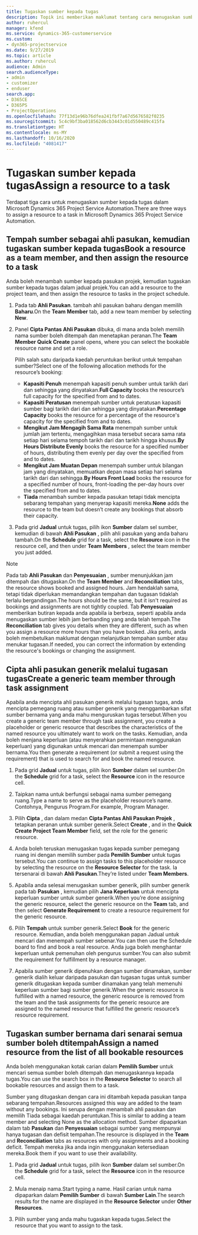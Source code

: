 ```yaml
---
title: Tugaskan sumber kepada tugas
description: Topik ini memberikan maklumat tentang cara menugaskan sumber kepada tugas.
author: ruhercul
manager: kfend
ms.service: dynamics-365-customerservice
ms.custom:
- dyn365-projectservice
ms.date: 9/27/2019
ms.topic: article
ms.author: ruhercul
audience: Admin
search.audienceType:
- admin
- customizer
- enduser
search.app:
- D365CE
- D365PS
- ProjectOperations
ms.openlocfilehash: 77f13d1e96b76dfea241fbf7a67d5676582f0235
ms.sourcegitcommit: 5c4c9bf3ba018562d6cb3443c01d550489c415fa
ms.translationtype: HT
ms.contentlocale: ms-MY
ms.lasthandoff: 10/16/2020
ms.locfileid: "4081417"
---
```

# <a name="assign-a-resource-to-a-task"></a><span data-ttu-id="a9141-103">Tugaskan sumber kepada tugas</span><span class="sxs-lookup"><span data-stu-id="a9141-103">Assign a resource to a task</span></span>

<span data-ttu-id="a9141-104">Terdapat tiga cara untuk menugaskan sumber kepada tugas dalam Microsoft Dynamics 365 Project Service Automation.</span><span class="sxs-lookup"><span data-stu-id="a9141-104">There are three ways to assign a resource to a task in Microsoft Dynamics 365 Project Service Automation.</span></span>

## <a name="book-a-resource-as-a-team-member-and-then-assign-the-resource-to-a-task"></a><span data-ttu-id="a9141-105">Tempah sumber sebagai ahli pasukan, kemudian tugaskan sumber kepada tugas</span><span class="sxs-lookup"><span data-stu-id="a9141-105">Book a resource as a team member, and then assign the resource to a task</span></span>

<span data-ttu-id="a9141-106">Anda boleh menambah sumber kepada pasukan projek, kemudian tugaskan sumber kepada tugas dalam jadual projek.</span><span class="sxs-lookup"><span data-stu-id="a9141-106">You can add a resource to the project team, and then assign the resource to tasks in the project schedule.</span></span>

1. <span data-ttu-id="a9141-107">Pada tab **Ahli Pasukan**. tambah ahli pasukan baharu dengan memilih **Baharu**.</span><span class="sxs-lookup"><span data-stu-id="a9141-107">On the **Team Member** tab, add a new team member by selecting **New**.</span></span> 

2. <span data-ttu-id="a9141-108">Panel **Cipta Pantas Ahli Pasukan** dibuka, di mana anda boleh memilih nama sumber boleh ditempah dan menetapkan peranan.</span><span class="sxs-lookup"><span data-stu-id="a9141-108">The **Team Member Quick Create** panel opens, where you can select the bookable resource name and set a role.</span></span> 

    <span data-ttu-id="a9141-109">Pilih salah satu daripada kaedah peruntukan berikut untuk tempahan sumber?</span><span class="sxs-lookup"><span data-stu-id="a9141-109">Select one of the following allocation methods for the resource’s booking:</span></span>

    - <span data-ttu-id="a9141-110">**Kapasiti Penuh** menempah kapasiti penuh sumber untuk tarikh dari dan sehingga yang dinyatakan.</span><span class="sxs-lookup"><span data-stu-id="a9141-110">**Full Capacity** books the resource’s full capacity for the specified from and to dates.</span></span>
    - <span data-ttu-id="a9141-111">**Kapasiti Peratusan** menempah sumber untuk peratusan kapasiti sumber bagi tarikh dari dan sehingga yang dinyatakan.</span><span class="sxs-lookup"><span data-stu-id="a9141-111">**Percentage Capacity** books the resource for a percentage of the resource's capacity for the specified from and to dates.</span></span>
    - <span data-ttu-id="a9141-112">**Mengikut Jam Mengagih Sama Rata** menempah sumber untuk jumlah jam tertentu, mengagihkan masa tersebut secara sama rata setiap hari selama tempoh tarikh dari dan tarikh hingga khusus.</span><span class="sxs-lookup"><span data-stu-id="a9141-112">**By Hours Distribute Evenly** books the resource for a specified number of hours, distributing them evenly per day over the specified from and to dates.</span></span>
    - <span data-ttu-id="a9141-113">**Mengikut Jam Muatan Depan** menempah sumber untuk bilangan jam yang dinyatakan, memuatkan depan masa setiap hari selama tarikh dari dan sehingga.</span><span class="sxs-lookup"><span data-stu-id="a9141-113">**By Hours Front Load** books the resource for a specified number of hours, front-loading the per-day hours over the specified from and to dates.</span></span>
    - <span data-ttu-id="a9141-114">**Tiada** menambah sumber kepada pasukan tetapi tidak mencipta sebarang tempahan yang menyerap kapasiti mereka.</span><span class="sxs-lookup"><span data-stu-id="a9141-114">**None** adds the resource to the team but doesn’t create any bookings that absorb their capacity.</span></span>

3. <span data-ttu-id="a9141-115">Pada grid **Jadual** untuk tugas, pilih ikon **Sumber** dalam sel sumber, kemudian di bawah **Ahli Pasukan** , pilih ahli pasukan yang anda baharu tambah.</span><span class="sxs-lookup"><span data-stu-id="a9141-115">On the **Schedule** grid for a task, select the **Resource** icon in the resource cell, and then under **Team Members** , select the team member you just added.</span></span> 

> [!NOTE]
> <span data-ttu-id="a9141-116">Pada tab **Ahli Pasukan** dan **Penyesuaian** , sumber menunjukkan jam ditempah dan ditugaskan.</span><span class="sxs-lookup"><span data-stu-id="a9141-116">On the **Team Member** and **Reconciliation** tabs, the resource shows booked and assigned hours.</span></span> <span data-ttu-id="a9141-117">Jam hendaklah sama, tetapi tidak diperlukan memandangkan tempahan dan tugasan tidaklah terlalu bergandingan.</span><span class="sxs-lookup"><span data-stu-id="a9141-117">The hours should be the same, but it isn't required as bookings and assignments are not tightly coupled.</span></span> <span data-ttu-id="a9141-118">Tab **Penyesuaian** memberikan butiran kepada anda apabila ia berbeza, seperti apabila anda menugaskan sumber lebih jam berbanding yang anda telah tempah.</span><span class="sxs-lookup"><span data-stu-id="a9141-118">The **Reconciliation** tab gives you details when they are different, such as when you assign a resource more hours than you have booked.</span></span> <span data-ttu-id="a9141-119">Jika perlu, anda boleh membetulkan maklumat dengan melanjutkan tempahan sumber atau menukar tugasan.</span><span class="sxs-lookup"><span data-stu-id="a9141-119">If needed, you can correct the information by extending the resource's bookings or changing the assignment.</span></span>

## <a name="create-a-generic-team-member-through-task-assignment"></a><span data-ttu-id="a9141-120">Cipta ahli pasukan generik melalui tugasan tugas</span><span class="sxs-lookup"><span data-stu-id="a9141-120">Create a generic team member through task assignment</span></span>

<span data-ttu-id="a9141-121">Apabila anda mencipta ahli pasukan generik melalui tugasan tugas, anda mencipta pemegang ruang atau sumber generik yang menggambarkan sifat sumber bernama yang anda mahu menguruskan tugas tersebut.</span><span class="sxs-lookup"><span data-stu-id="a9141-121">When you create a generic team member through task assignment, you create a placeholder or generic resource that describes the characteristics of the named resource you ultimately want to work on the tasks.</span></span> <span data-ttu-id="a9141-122">Kemudian, anda boleh menjana keperluan (atau menyerahkan permintaan menggunakan keperluan) yang digunakan untuk mencari dan menempah sumber bernama.</span><span class="sxs-lookup"><span data-stu-id="a9141-122">You then generate a requirement (or submit a request using the requirement) that is used to search for and book the named resource.</span></span>

1. <span data-ttu-id="a9141-123">Pada grid **Jadual** untuk tugas, pilih ikon **Sumber** dalam sel sumber.</span><span class="sxs-lookup"><span data-stu-id="a9141-123">On the **Schedule** grid for a task, select the **Resource** icon in the resource cell.</span></span>

2. <span data-ttu-id="a9141-124">Taipkan nama untuk berfungsi sebagai nama sumber pemegang ruang.</span><span class="sxs-lookup"><span data-stu-id="a9141-124">Type a name to serve as the placeholder resource’s name.</span></span> <span data-ttu-id="a9141-125">Contohnya, Pengurus Program.</span><span class="sxs-lookup"><span data-stu-id="a9141-125">For example, Program Manager.</span></span>

3. <span data-ttu-id="a9141-126">Pilih **Cipta** , dan dalam medan **Cipta Pantas Ahli Pasukan Projek** , tetapkan peranan untuk sumber generik.</span><span class="sxs-lookup"><span data-stu-id="a9141-126">Select **Create** , and in the **Quick Create Project Team Member** field, set the role for the generic resource.</span></span>

4. <span data-ttu-id="a9141-127">Anda boleh teruskan menugaskan tugas kepada sumber pemegang ruang ini dengan memilih sumber pada **Pemilih Sumber** untuk tugas tersebut.</span><span class="sxs-lookup"><span data-stu-id="a9141-127">You can continue to assign tasks to this placeholder resource by selecting the resource on the **Resource Selector** for the task.</span></span> <span data-ttu-id="a9141-128">Ia tersenarai di bawah **Ahli Pasukan**.</span><span class="sxs-lookup"><span data-stu-id="a9141-128">They’re listed under **Team Members**.</span></span>

5. <span data-ttu-id="a9141-129">Apabila anda selesai menugaskan sumber generik, pilih sumber generik pada tab **Pasukan** , kemudian pilih **Jana Keperluan** untuk mencipta keperluan sumber untuk sumber generik.</span><span class="sxs-lookup"><span data-stu-id="a9141-129">When you’re done assigning the generic resource, select the generic resource on the **Team** tab, and then select **Generate Requirement** to create a resource requirement for the generic resource.</span></span>

6. <span data-ttu-id="a9141-130">Pilih **Tempah** untuk sumber generik.</span><span class="sxs-lookup"><span data-stu-id="a9141-130">Select **Book** for the generic resource.</span></span> <span data-ttu-id="a9141-131">Kemudian, anda boleh menggunakan papan Jadual untuk mencari dan menempah sumber sebenar.</span><span class="sxs-lookup"><span data-stu-id="a9141-131">You can then use the Schedule board to find and book a real resource.</span></span> <span data-ttu-id="a9141-132">Anda juga boleh menghantar keperluan untuk pemenuhan oleh pengurus sumber.</span><span class="sxs-lookup"><span data-stu-id="a9141-132">You can also submit the requirement for fulfillment by a resource manager.</span></span>

7. <span data-ttu-id="a9141-133">Apabila sumber generik dipenuhkan dengan sumber dinamakan, sumber generik dialih keluar daripada pasukan dan tugasan tugas untuk sumber generik ditugaskan kepada sumber dinamakan yang telah memenuhi keperluan sumber bagi sumber generik.</span><span class="sxs-lookup"><span data-stu-id="a9141-133">When the generic resource is fulfilled with a named resource, the generic resource is removed from the team and the task assignments for the generic resource are assigned to the named resource that fulfilled the generic resource’s resource requirement.</span></span>

## <a name="assign-a-named-resource-from-the-list-of-all-bookable-resources"></a><span data-ttu-id="a9141-134">Tugaskan sumber bernama dari senarai semua sumber boleh dtitempah</span><span class="sxs-lookup"><span data-stu-id="a9141-134">Assign a named resource from the list of all bookable resources</span></span>

<span data-ttu-id="a9141-135">Anda boleh menggunakan kotak carian dalam **Pemilih Sumber** untuk mencari semua sumber boleh ditempah dan menugaskannya kepada tugas.</span><span class="sxs-lookup"><span data-stu-id="a9141-135">You can use the search box in the **Resource Selector** to search all bookable resources and assign them to a task.</span></span>

<span data-ttu-id="a9141-136">Sumber yang ditugaskan dengan cara ini ditambah kepada pasukan tanpa sebarang tempahan.</span><span class="sxs-lookup"><span data-stu-id="a9141-136">Resources assigned this way are added to the team without any bookings.</span></span> <span data-ttu-id="a9141-137">Ini serupa dengan menambah ahli pasukan dan memilih Tiada sebagai kaedah peruntukan.</span><span class="sxs-lookup"><span data-stu-id="a9141-137">This is similar to adding a team member and selecting None as the allocation method.</span></span> <span data-ttu-id="a9141-138">Sumber dipaparkan dalam tab **Pasukan** dan **Penyesuaian** sebagai sumber yang mempunyai hanya tugasan dan defisit tempahan.</span><span class="sxs-lookup"><span data-stu-id="a9141-138">The resource is displayed in the **Team** and **Reconciliation** tabs as resources with only assignments and a booking deficit.</span></span> <span data-ttu-id="a9141-139">Tempah mereka jika anda ingin menggunakan ketersediaan mereka.</span><span class="sxs-lookup"><span data-stu-id="a9141-139">Book them if you want to use their availability.</span></span>

1. <span data-ttu-id="a9141-140">Pada grid **Jadual** untuk tugas, pilih ikon **Sumber** dalam sel sumber.</span><span class="sxs-lookup"><span data-stu-id="a9141-140">On the **Schedule** grid for a task, select the **Resource** icon in the resource cell.</span></span>

2. <span data-ttu-id="a9141-141">Mula menaip nama.</span><span class="sxs-lookup"><span data-stu-id="a9141-141">Start typing a name.</span></span> <span data-ttu-id="a9141-142">Hasil carian untuk nama dipaparkan dalam **Pemilih Sumber** di bawah **Sumber Lain**.</span><span class="sxs-lookup"><span data-stu-id="a9141-142">The search results for the name are displayed in the **Resource Selector** under **Other Resources**.</span></span>

3. <span data-ttu-id="a9141-143">Pilih sumber yang anda mahu tugaskan kepada tugas.</span><span class="sxs-lookup"><span data-stu-id="a9141-143">Select the resource that you want to assign to the task.</span></span>


